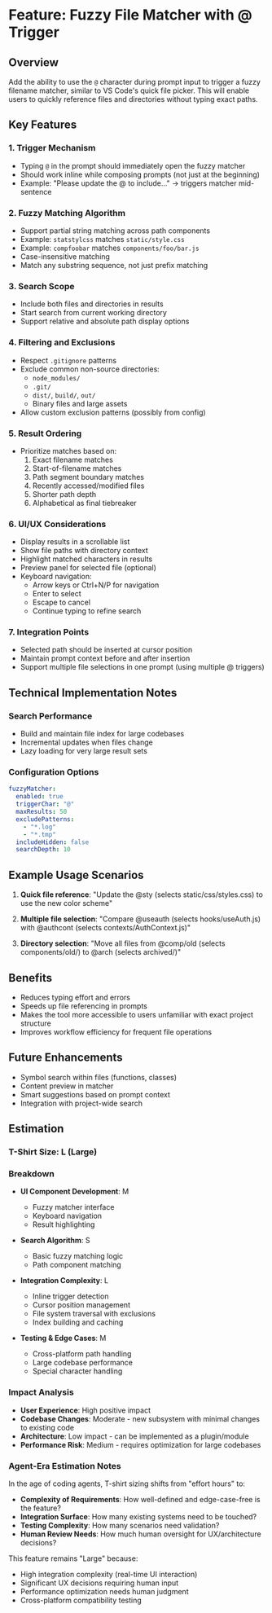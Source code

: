 # Feature: Fuzzy File Matcher with @ Trigger

## Overview
Add the ability to use the `@` character during prompt input to trigger a fuzzy filename matcher, similar to VS Code's quick file picker. This will enable users to quickly reference files and directories without typing exact paths.

## Key Features

### 1. Trigger Mechanism
- Typing `@` in the prompt should immediately open the fuzzy matcher
- Should work inline while composing prompts (not just at the beginning)
- Example: "Please update the @ to include..." → triggers matcher mid-sentence

### 2. Fuzzy Matching Algorithm
- Support partial string matching across path components
- Example: `statstylcss` matches `static/style.css`
- Example: `compfoobar` matches `components/foo/bar.js`
- Case-insensitive matching
- Match any substring sequence, not just prefix matching

### 3. Search Scope
- Include both files and directories in results
- Start search from current working directory
- Support relative and absolute path display options

### 4. Filtering and Exclusions
- Respect `.gitignore` patterns
- Exclude common non-source directories:
  - `node_modules/`
  - `.git/`
  - `dist/`, `build/`, `out/`
  - Binary files and large assets
- Allow custom exclusion patterns (possibly from config)

### 5. Result Ordering
- Prioritize matches based on:
  1. Exact filename matches
  2. Start-of-filename matches
  3. Path segment boundary matches
  4. Recently accessed/modified files
  5. Shorter path depth
  6. Alphabetical as final tiebreaker

### 6. UI/UX Considerations
- Display results in a scrollable list
- Show file paths with directory context
- Highlight matched characters in results
- Preview panel for selected file (optional)
- Keyboard navigation:
  - Arrow keys or Ctrl+N/P for navigation
  - Enter to select
  - Escape to cancel
  - Continue typing to refine search

### 7. Integration Points
- Selected path should be inserted at cursor position
- Maintain prompt context before and after insertion
- Support multiple file selections in one prompt (using multiple @ triggers)

## Technical Implementation Notes

### Search Performance
- Build and maintain file index for large codebases
- Incremental updates when files change
- Lazy loading for very large result sets

### Configuration Options
```yaml
fuzzyMatcher:
  enabled: true
  triggerChar: "@"
  maxResults: 50
  excludePatterns:
    - "*.log"
    - "*.tmp"
  includeHidden: false
  searchDepth: 10
```

## Example Usage Scenarios

1. **Quick file reference**: 
   "Update the @sty (selects static/css/styles.css) to use the new color scheme"

2. **Multiple file selection**:
   "Compare @useauth (selects hooks/useAuth.js) with @authcont (selects contexts/AuthContext.js)"

3. **Directory selection**:
   "Move all files from @comp/old (selects components/old/) to @arch (selects archived/)"

## Benefits
- Reduces typing effort and errors
- Speeds up file referencing in prompts
- Makes the tool more accessible to users unfamiliar with exact project structure
- Improves workflow efficiency for frequent file operations

## Future Enhancements
- Symbol search within files (functions, classes)
- Content preview in matcher
- Smart suggestions based on prompt context
- Integration with project-wide search

## Estimation

### T-Shirt Size: L (Large)

### Breakdown
- **UI Component Development**: M
  - Fuzzy matcher interface
  - Keyboard navigation
  - Result highlighting
  
- **Search Algorithm**: S
  - Basic fuzzy matching logic
  - Path component matching
  
- **Integration Complexity**: L
  - Inline trigger detection
  - Cursor position management
  - File system traversal with exclusions
  - Index building and caching
  
- **Testing & Edge Cases**: M
  - Cross-platform path handling
  - Large codebase performance
  - Special character handling

### Impact Analysis
- **User Experience**: High positive impact
- **Codebase Changes**: Moderate - new subsystem with minimal changes to existing code
- **Architecture**: Low impact - can be implemented as a plugin/module
- **Performance Risk**: Medium - requires optimization for large codebases

### Agent-Era Estimation Notes
In the age of coding agents, T-shirt sizing shifts from "effort hours" to:
- **Complexity of Requirements**: How well-defined and edge-case-free is the feature?
- **Integration Surface**: How many existing systems need to be touched?
- **Testing Complexity**: How many scenarios need validation?
- **Human Review Needs**: How much human oversight for UX/architecture decisions?

This feature remains "Large" because:
- High integration complexity (real-time UI interaction)
- Significant UX decisions requiring human input
- Performance optimization needs human judgment
- Cross-platform compatibility testing